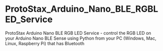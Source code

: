 # ProtoStax_Arduino_Nano_BLE_RGBLED_Service
ProtoStax Arduino Nano BLE RGB LED Service - control the RGB LED on your Arduino Nano BLE Sense using Python from your PC (Windows, Mac, Linux, Raspberry Pi) that has Bluetooth
